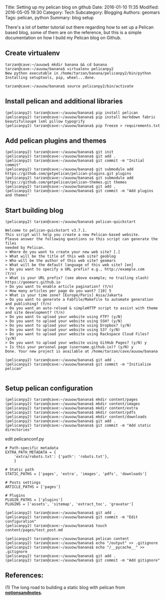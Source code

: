Title: Setting up my pelican blog on github 
Date: 2016-01-10 11:35
Modified: 2016-05-05 19:30
Category: Tech
Subcategory: Blogging
Authors: geomars
Tags: pelican, python
Summary: blog setup

There's a lot of better tutorial out there regarding how to set up a Pelican based blog, some of them are on the reference, but this is a simple documentation on how I build my Pelican blog on Github. 

## Create virtualenv 


```language
tarzan@cave:~/auuow$ mkdir banana && cd banana
tarzan@cave:~/auuow/banana$ virtualenv pelicanpy2
New python executable in /home/tarzan/banana/pelicanpy2/bin/python
Installing setuptools, pip, wheel...done.

tarzan@cave:~/auuow/banana$ source pelicanpy2/bin/activate
```
 
 
 
## Install pelican and additional libraries

```language
(pelicanpy2) tarzan@cave:~/auuow/banana$ pip install pelican
(pelicanpy2) tarzan@cave:~/auuow/banana$ pip install markdown fabric beautifulsoup4 lxml pillow typogrify
(pelicanpy2) tarzan@cave:~/auuow/banana$ pip freeze > requirements.txt
```
    
 
 
## Add pelican plugins and themes

```language
(pelicanpy2) tarzan@cave:~/auuow/banana$ git init
(pelicanpy2) tarzan@cave:~/auuow/banana$ git add .
(pelicanpy2) tarzan@cave:~/auuow/banana$ git commit -m "Initial commit"
(pelicanpy2) tarzan@cave:~/auuow/banana$ git submodule add https://github.com/getpelican/pelican-plugins.git plugins
(pelicanpy2) tarzan@cave:~/auuow/banana$ git submodule add https://github.com/getpelican/pelican-themes.git themes
(pelicanpy2) tarzan@cave:~/auuow/banana$ git add .
(pelicanpy2) tarzan@cave:~/auuow/banana$ git commit -m "Add plugins and themes"
```


## Start building blog

```language
(pelicanpy2) tarzan@cave:~/auuow/banana$ pelican-quickstart

Welcome to pelican-quickstart v3.7.1.
This script will help you create a new Pelican-based website.
Please answer the following questions so this script can generate the files
needed by Pelican.   
> Where do you want to create your new web site? [.] 
> What will be the title of this web site? geoblog 
> Who will be the author of this web site? geomars
> What will be the default language of this web site? [en] 
> Do you want to specify a URL prefix? e.g., http://example.com   (Y/n) 
> What is your URL prefix? (see above example; no trailing slash) https://geomars.github.io
> Do you want to enable article pagination? (Y/n)
> How many articles per page do you want? [10] 5
> What is your time zone? [Europe/Paris] Asia/Jakarta
> Do you want to generate a Fabfile/Makefile to automate generation and publishing? (Y/n) 
> Do you want an auto-reload & simpleHTTP script to assist with theme and site development? (Y/n) 
> Do you want to upload your website using FTP? (y/N) 
> Do you want to upload your website using SSH? (y/N) 
> Do you want to upload your website using Dropbox? (y/N) 
> Do you want to upload your website using S3? (y/N) 
> Do you want to upload your website using Rackspace Cloud Files? (y/N) 
> Do you want to upload your website using GitHub Pages? (y/N) y
> Is this your personal page (username.github.io)? (y/N) y
Done. Your new project is available at /home/tarzan/cave/auuow/banana

(pelicanpy2) tarzan@cave:~/auuow/banana$ git add .
(pelicanpy2) tarzan@cave:~/auuow/banana$ git commit -m "Initialize pelican"
 
```


## Setup pelican configuration
```language
(pelicanpy2) tarzan@cave:~/auuow/banana$ mkdir content/pages
(pelicanpy2) tarzan@cave:~/auuow/banana$ mkdir content/images
(pelicanpy2) tarzan@cave:~/auuow/banana$ mkdir content/extra
(pelicanpy2) tarzan@cave:~/auuow/banana$ mkdir content/pdfs
(pelicanpy2) tarzan@cave:~/auuow/banana$ mkdir content/downloads
(pelicanpy2) tarzan@cave:~/auuow/banana$ git add .
(pelicanpy2) tarzan@cave:~/auuow/banana$ git commit -m "Add static directories"
```

edit pelicanconf.py
```language
# Path-specific metadata
EXTRA_PATH_METADATA = {
    'extra/robots.txt': {'path': 'robots.txt'},
    }

# Static path    
STATIC_PATHS = ['pages', 'extra', 'images', 'pdfs', 'downloads']

# Posts settings
ARTICLE_PATHS = ['pages']

# Plugins
PLUGIN_PATHS = ['plugins']
PLUGINS = ['assets', 'sitemap', 'extract_toc', 'gravatar']
```


```language
(pelicanpy2) tarzan@cave:~/auuow/banana$ git add .
(pelicanpy2) tarzan@cave:~/auuow/banana$ git commit -m "Edit configuration"
(pelicanpy2) tarzan@cave:~/auuow/banana$ touch content/pages/test_post.md
```


```language
(pelicanpy2) tarzan@cave:~/auuow/banana$ pelican content
(pelicanpy2) tarzan@cave:~/auuow/banana$ echo "/output" >> .gitignore
(pelicanpy2) tarzan@cave:~/auuow/banana$ echo "/__pycache__" >> .gitignore
(pelicanpy2) tarzan@cave:~/auuow/banana$ git add .
(pelicanpy2) tarzan@cave:~/auuow/banana$ git commit -m "Add gitignore"
```


## References:

(1) The long road to building a static blog with pelican from **[notionsandnotes][1].** 

[1]: https://www.notionsandnotes.org/tech/web-development/pelican-static-blog-setup.html
 
